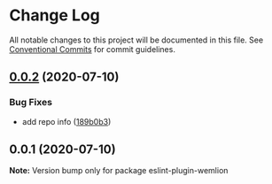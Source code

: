 # Change Log

All notable changes to this project will be documented in this file.
See [Conventional Commits](https://conventionalcommits.org) for commit guidelines.

## [0.0.2](https://github.com/AngusFu/wemlion-frontend-conf/compare/eslint-plugin-wemlion@0.0.1...eslint-plugin-wemlion@0.0.2) (2020-07-10)


### Bug Fixes

* add repo info ([189b0b3](https://github.com/AngusFu/wemlion-frontend-conf/commit/189b0b335b73a786025a5b4385d1548ace903d91))





## 0.0.1 (2020-07-10)

**Note:** Version bump only for package eslint-plugin-wemlion
